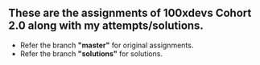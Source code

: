 ## These are the assignments of 100xdevs Cohort 2.0 along with my attempts/solutions.

- Refer the branch **"master"** for original assignments.
- Refer the branch **"solutions"** for solutions.
